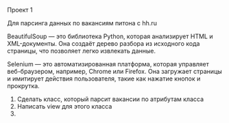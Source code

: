 Проект 1

Для парсинга данных по вакансиям питона с hh.ru

BeautifulSoup — это библиотека Python, которая анализирует HTML и XML-документы.
Она создаёт дерево разбора из исходного кода страницы, что позволяет легко извлекать данные.

Selenium — это автоматизированная платформа, которая управляет веб-браузером, например,
Chrome или Firefox. Она загружает страницы и имитирует действия пользователя, такие как нажатие кнопок и прокрутка.


1. Сделать класс, который парсит вакансии по атрибутам класса
2. Написать view для этого класса
3. 